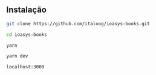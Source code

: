 ## Instalação

```sh
git clone https://github.com/italoog/ioasys-books.git

cd ioasys-books

yarn

yarn dev

localhost:3000
```
